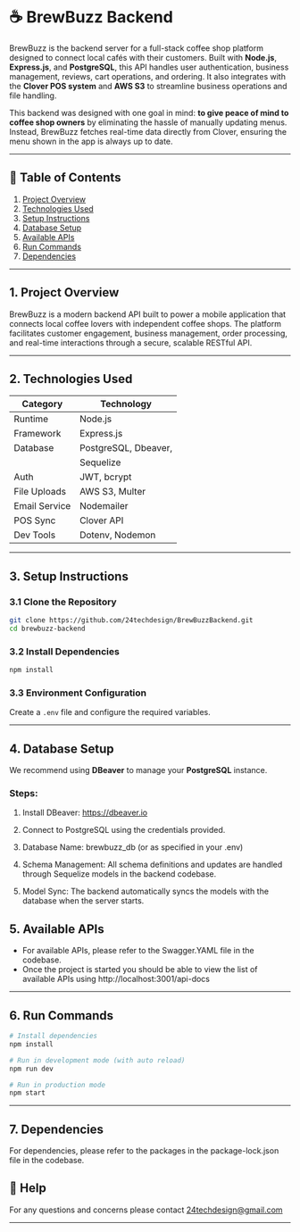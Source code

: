 # ☕ BrewBuzz Backend

BrewBuzz is the backend server for a full-stack coffee shop platform designed to connect local cafés with their customers. Built with **Node.js**, **Express.js**, and **PostgreSQL**, this API handles user authentication, business management, reviews, cart operations, and ordering. It also integrates with the **Clover POS system** and **AWS S3** to streamline business operations and file handling.

This backend was designed with one goal in mind: **to give peace of mind to coffee shop owners** by eliminating the hassle of manually updating menus. Instead, BrewBuzz fetches real-time data directly from Clover, ensuring the menu shown in the app is always up to date.

---

## 📘 Table of Contents

1. [Project Overview](#1-project-overview)  
2. [Technologies Used](#2-technologies-used)  
3. [Setup Instructions](#3-setup-instructions)  
4. [Database Setup](#4-database-setup)  
5. [Available APIs](#5-available-apis)  
6. [Run Commands](#6-run-commands)  
7. [Dependencies](#7-dependencies)  

---

## 1. Project Overview

BrewBuzz is a modern backend API built to power a mobile application that connects local coffee lovers with independent coffee shops. The platform facilitates customer engagement, business management, order processing, and real-time interactions through a secure, scalable RESTful API.

---

## 2. Technologies Used

| Category      | Technology             |
|---------------|------------------------|
| Runtime       | Node.js                |
| Framework     | Express.js             |
| Database      | PostgreSQL, Dbeaver,   |
|               | Sequelize              |
| Auth          | JWT, bcrypt            |
| File Uploads  | AWS S3, Multer         |
| Email Service | Nodemailer             |
| POS Sync      | Clover API             |
| Dev Tools     | Dotenv, Nodemon        |

---

## 3. Setup Instructions

### 3.1 Clone the Repository
```bash
git clone https://github.com/24techdesign/BrewBuzzBackend.git
cd brewbuzz-backend
```

### 3.2 Install Dependencies
```bash
npm install
```

### 3.3 Environment Configuration  
Create a `.env` file and configure the required variables.

---

## 4. Database Setup
  We recommend using **DBeaver** to manage your **PostgreSQL** instance.

### Steps:
1. Install DBeaver: https://dbeaver.io

2. Connect to PostgreSQL using the credentials provided.

3. Database Name: brewbuzz_db (or as specified in your .env)

4. Schema Management:
All schema definitions and updates are handled through Sequelize models in the backend codebase.

5. Model Sync:
The backend automatically syncs the models with the database when the server starts.



## 5. Available APIs

- For available APIs, please refer to the Swagger.YAML file in the codebase. 
- Once the project is started you should be able to view the list of available APIs using http://localhost:3001/api-docs 

---

## 6. Run Commands

```bash
# Install dependencies
npm install

# Run in development mode (with auto reload)
npm run dev

# Run in production mode
npm start
```

---

## 7. Dependencies

For dependencies, please refer to the packages in the package-lock.json file in the codebase.


## 📄 Help

For any questions and concerns please contact 24techdesign@gmail.com

---
